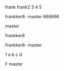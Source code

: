 frank
frank2
3
4
5

frankker8- master
666666

master

frankker8

frankker8- master

1
a
b
c
d

F master

